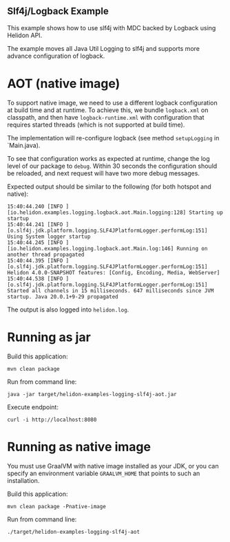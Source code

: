 Slf4j/Logback Example
---

This example shows how to use slf4j with MDC backed by Logback
 using Helidon API.

The example moves all Java Util Logging to slf4j and supports more advance configuration of logback.

# AOT (native image)
To support native image, we need to use a different logback configuration at build time and at runtime.
To achieve this, we bundle `logback.xml` on classpath, and then have `logback-runtime.xml` with 
configuration that requires started threads (which is not supported at build time).

The implementation will re-configure logback (see method `setupLogging` in `Main.java).

To see that configuration works as expected at runtime, change the log level of our package to `debug`.
Within 30 seconds the configuration should be reloaded, and next request will have two more debug messages.

Expected output should be similar to the following (for both hotspot and native):
```text
15:40:44.240 [INFO ] [io.helidon.examples.logging.logback.aot.Main.logging:128] Starting up startup
15:40:44.241 [INFO ] [o.slf4j.jdk.platform.logging.SLF4JPlatformLogger.performLog:151] Using System logger startup
15:40:44.245 [INFO ] [io.helidon.examples.logging.logback.aot.Main.log:146] Running on another thread propagated
15:40:44.395 [INFO ] [o.slf4j.jdk.platform.logging.SLF4JPlatformLogger.performLog:151] Helidon 4.0.0-SNAPSHOT features: [Config, Encoding, Media, WebServer] 
15:40:44.538 [INFO ] [o.slf4j.jdk.platform.logging.SLF4JPlatformLogger.performLog:151] Started all channels in 15 milliseconds. 647 milliseconds since JVM startup. Java 20.0.1+9-29 propagated
```

The output is also logged into `helidon.log`.

# Running as jar

Build this application:
```shell
mvn clean package
```

Run from command line:
```shell
java -jar target/helidon-examples-logging-slf4j-aot.jar
```

Execute endpoint:
```shell
curl -i http://localhost:8080
```

# Running as native image
You must use GraalVM with native image installed as your JDK,
or you can specify an environment variable `GRAALVM_HOME` that points
to such an installation.

Build this application:
```shell script
mvn clean package -Pnative-image
```

Run from command line:
```shell
./target/helidon-examples-logging-slf4j-aot
```
